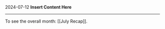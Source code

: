 2024-07-12
__Insert Content Here__
_______________________
To see the overall month: [[July Recap]].